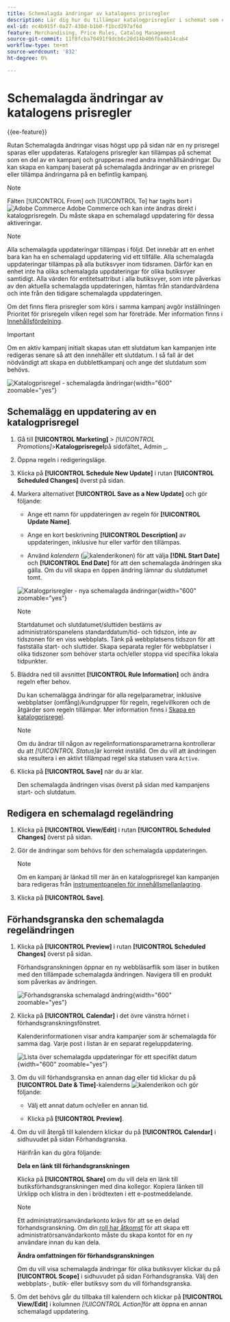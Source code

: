 ```yaml
---
title: Schemalagda ändringar av katalogens prisregler
description: Lär dig hur du tillämpar katalogprisregler i schemat som en del av en kampanj och grupperar dem med andra innehållsändringar.
exl-id: ec4b915f-0a27-438d-b1b0-f1bcd297af6d
feature: Merchandising, Price Rules, Catalog Management
source-git-commit: 11f8fcba70491f9dcb6c20d14b406fba4b14cab4
workflow-type: tm+mt
source-wordcount: '832'
ht-degree: 0%

---
```


# Schemalagda ändringar av katalogens prisregler

{{ee-feature}}

Rutan Schemalagda ändringar visas högst upp på sidan när en ny prisregel sparas eller uppdateras. Katalogens prisregler kan tillämpas på schemat som en del av en kampanj och grupperas med andra innehållsändringar. Du kan skapa en kampanj baserat på schemalagda ändringar av en prisregel eller tillämpa ändringarna på en befintlig kampanj.

>[!NOTE]
>
>Fälten [!UICONTROL From] och [!UICONTROL To] har tagits bort i ![Adobe Commerce](../assets/adobe-logo.svg) Adobe Commerce och kan inte ändras direkt i katalogprisregeln. Du måste skapa en schemalagd uppdatering för dessa aktiveringar.

>[!NOTE]
>
>Alla schemalagda uppdateringar tillämpas i följd. Det innebär att en enhet bara kan ha en schemalagd uppdatering vid ett tillfälle. Alla schemalagda uppdateringar tillämpas på alla butiksvyer inom tidsramen. Därför kan en enhet inte ha olika schemalagda uppdateringar för olika butiksvyer samtidigt. Alla värden för entitetsattribut i alla butiksvyer, som inte påverkas av den aktuella schemalagda uppdateringen, hämtas från standardvärdena och inte från den tidigare schemalagda uppdateringen.

Om det finns flera prisregler som körs i samma kampanj avgör inställningen Prioritet för prisregeln vilken regel som har företräde. Mer information finns i [Innehållsfördelning](../content-design/content-staging.md).

>[!IMPORTANT]
>
>Om en aktiv kampanj initialt skapas utan ett slutdatum kan kampanjen inte redigeras senare så att den innehåller ett slutdatum. I så fall är det nödvändigt att skapa en dubblettkampanj och ange det slutdatum som behövs.

![Katalogprisregel - schemalagda ändringar](./assets/price-rule-catalog-scheduled.png){width="600" zoomable="yes"}

## Schemalägg en uppdatering av en katalogprisregel

1. Gå till **[!UICONTROL Marketing]** > _[!UICONTROL Promotions]_>**Katalogprisregel**&#x200B;på sidofältet_ Admin _.

1. Öppna regeln i redigeringsläge.

1. Klicka på **[!UICONTROL Schedule New Update]** i rutan **[!UICONTROL Scheduled Changes]** överst på sidan.

1. Markera alternativet **[!UICONTROL Save as a New Update]** och gör följande:

   - Ange ett namn för uppdateringen av regeln för **[!UICONTROL Update Name]**.

   - Ange en kort beskrivning **[!UICONTROL Description]** av uppdateringen, inklusive hur eller varför den tillämpas.

   - Använd _kalendern_ (![kalenderikonen](../assets/icon-calendar.png)) för att välja **[!DNL Start Date]** och **[!UICONTROL End Date]** för att den schemalagda ändringen ska gälla. Om du vill skapa en öppen ändring lämnar du slutdatumet tomt.

   ![Katalogprisregler - nya schemalagda ändringar](./assets/price-rule-catalog-schedule-update.png){width="600" zoomable="yes"}

   >[!NOTE]
   >
   >Startdatumet och slutdatumet/sluttiden bestäms av administratörspanelens standarddatum/tid- och tidszon, inte av tidszonen för en viss webbplats. Tänk på webbplatsens tidszon för att fastställa start- och sluttider. Skapa separata regler för webbplatser i olika tidszoner som behöver starta och/eller stoppa vid specifika lokala tidpunkter.

1. Bläddra ned till avsnittet **[!UICONTROL Rule Information]** och ändra regeln efter behov.

   Du kan schemalägga ändringar för alla regelparametrar, inklusive webbplatser (omfång)/kundgrupper för regeln, regelvillkoren och de åtgärder som regeln tillämpar. Mer information finns i [Skapa en katalogprisregel](price-rules-catalog-create.md).

   >[!NOTE]
   >
   >Om du ändrar till någon av regelinformationsparametrarna kontrollerar du att _[!UICONTROL Status]_&#x200B;är korrekt inställd. Om du vill att ändringen ska resultera i en aktivt tillämpad regel ska statusen vara `Active`.

1. Klicka på **[!UICONTROL Save]** när du är klar.

   Den schemalagda ändringen visas överst på sidan med kampanjens start- och slutdatum.

## Redigera en schemalagd regeländring

1. Klicka på **[!UICONTROL View/Edit]** i rutan **[!UICONTROL Scheduled Changes]** överst på sidan.

1. Gör de ändringar som behövs för den schemalagda uppdateringen.

   >[!NOTE]
   >
   >Om en kampanj är länkad till mer än en katalogprisregel kan kampanjen bara redigeras från [instrumentpanelen för innehållsmellanlagring](../content-design/content-staging-dashboard.md).

1. Klicka på **[!UICONTROL Save]**.

## Förhandsgranska den schemalagda regeländringen

1. Klicka på **[!UICONTROL Preview]** i rutan **[!UICONTROL Scheduled Changes]** överst på sidan.

   Förhandsgranskningen öppnar en ny webbläsarflik som läser in butiken med den tillämpade schemalagda ändringen. Navigera till en produkt som påverkas av ändringen.

   ![Förhandsgranska schemalagd ändring](./assets/price-rule-catalog-scheduled-update-preview.png){width="600" zoomable="yes"}

1. Klicka på **[!UICONTROL Calendar]** i det övre vänstra hörnet i förhandsgranskningsfönstret.

   Kalenderinformationen visar andra kampanjer som är schemalagda för samma dag. Varje post i listan är en separat regeluppdatering.

   ![Lista över schemalagda uppdateringar för ett specifikt datum](./assets/price-rule-catalog-scheduled-preview-calendar.png){width="600" zoomable="yes"}

1. Om du vill förhandsgranska en annan dag eller tid klickar du på **[!UICONTROL Date & Time]**-kalenderns ![kalenderikon](../assets/icon-calendar.png) och gör följande:

   - Välj ett annat datum och/eller en annan tid.

   - Klicka på **[!UICONTROL Preview]**.

1. Om du vill återgå till kalendern klickar du på **[!UICONTROL Calendar]** i sidhuvudet på sidan Förhandsgranska.

   Härifrån kan du göra följande:

   **Dela en länk till förhandsgranskningen**

   Klicka på **[!UICONTROL Share]** om du vill dela en länk till butiksförhandsgranskningen med dina kollegor. Kopiera länken till Urklipp och klistra in den i brödtexten i ett e-postmeddelande.

   >[!NOTE]
   >
   >Ett administratörsanvändarkonto krävs för att se en delad förhandsgranskning. Om din [roll har åtkomst](../systems/permissions-user-roles.md) för att skapa ett administratörsanvändarkonto måste du skapa kontot för en ny användare innan du kan dela.

   **Ändra omfattningen för förhandsgranskningen**

   Om du vill visa schemalagda ändringar för olika butiksvyer klickar du på **[!UICONTROL Scope]** i sidhuvudet på sidan Förhandsgranska. Välj den webbplats-, butik- eller butiksvy som du vill förhandsgranska.

1. Om det behövs går du tillbaka till kalendern och klickar på **[!UICONTROL View/Edit]** i kolumnen _[!UICONTROL Action]_&#x200B;för att öppna en annan schemalagd uppdatering.
